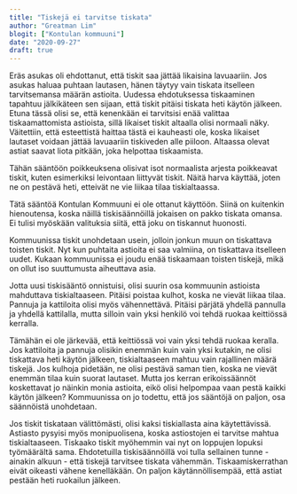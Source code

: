 ```yaml
---
title: "Tiskejä ei tarvitse tiskata"
author: "Greatman Lim"
blogit: ["Kontulan kommuuni"]
date: "2020-09-27"
draft: true
---
```


Eräs asukas oli ehdottanut, että tiskit saa jättää likaisina lavuaariin. Jos asukas haluaa puhtaan lautasen, hänen täytyy vain tiskata itselleen tarvitsemansa määrän astioita. Uudessa ehdotuksessa tiskaaminen tapahtuu jälkikäteen sen sijaan, että tiskit pitäisi tiskata heti käytön jälkeen. Etuna tässä olisi se, että kenenkään ei tarvitsisi enää valittaa tiskaamattomista astioista, sillä likaiset tiskit altaalla olisi normaali näky. Väitettiin, että esteettistä haittaa tästä ei kauheasti ole, koska likaiset lautaset voidaan jättää lavuaariin tiskiveden alle piiloon. Altaassa olevat astiat saavat liota pitkään, joka helpottaa tiskaamista.

Tähän sääntöön poikkeuksena olisivat isot normaalista arjesta poikkeavat tiskit, kuten esimerkiksi leivontaan liittyvät tiskit. Näitä harva käyttää, joten ne on pestävä heti, etteivät ne vie liikaa tilaa tiskialtaassa.

Tätä sääntöä Kontulan Kommuuni ei ole ottanut käyttöön. Siinä on kuitenkin hienoutensa, koska näillä tiskisäännöillä jokaisen on pakko tiskata omansa. Ei tulisi myöskään valituksia siitä, että joku on tiskannut huonosti.

Kommuunissa tiskit unohdetaan usein, jolloin jonkun muun on tiskattava toisten tiskit. Nyt kun puhtaita astioita ei saa valmiina, on tiskattava itselleen uudet. Kukaan kommuunissa ei joudu enää tiskaamaan toisten tiskejä, mikä on ollut iso suuttumusta aiheuttava asia.

Jotta uusi tiskisääntö onnistuisi, olisi suurin osa kommuunin astioista mahduttava tiskialtaaseen. Pitäisi poistaa kulhot, koska ne vievät liikaa tilaa. Pannuja ja kattiloita olisi myös vähennettävä. Pitäisi pärjätä yhdellä pannulla ja yhdellä kattilalla, mutta silloin vain yksi henkilö voi tehdä ruokaa keittiössä kerralla.

Tämähän ei ole järkevää, että keittiössä voi vain yksi tehdä ruokaa keralla. Jos kattiloita ja pannuja olisikin enemmän kuin vain yksi kutakin, ne olisi tiskattava heti käytön jälkeen, tiskialtaaseen mahtuu vain rajallinen määrä tiskejä. Jos kulhoja pidetään, ne olisi pestävä saman tien, koska ne vievät enemmän tilaa kuin suorat lautaset. Mutta jos kerran erikoissäännöt koskettavat jo näinkin monia astioita, eikö olisi helpompaa vaan pestä kaikki käytön jälkeen? Kommuunissa on jo todettu, että jos sääntöjä on paljon, osa säännöistä unohdetaan.

Jos tiskit tiskataan välittömästi, olisi kaksi tiskiallasta aina käytettävissä. Astiasto pysyisi myös monipuolisena, koska astiostojen ei tarvitse mahtua tiskialtaaseen. Tiskaako tiskit myöhemmin vai nyt on loppujen lopuksi työmäärältä sama. Ehdotetuilla tiskisäännöillä voi tulla sellainen tunne - ainakin alkuun - että tiskejä tarvitsee tiskata vähemmän. Tiskaamiskerrathan eivät oikeasti vähene kenelläkään. On paljon käytännöllisempää, että astiat pestään heti ruokailun jälkeen.
